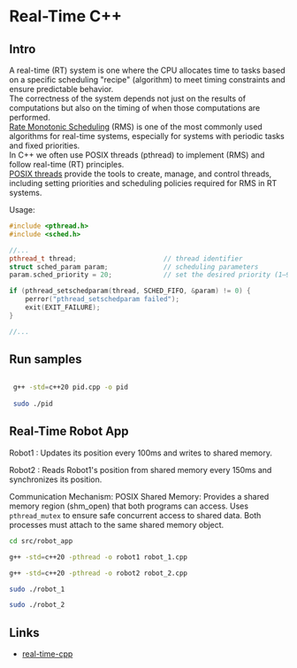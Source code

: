 # Real-Time C++

## Intro

A real-time (RT) system is one where the CPU allocates time to tasks based on a specific scheduling "recipe" (algorithm) to meet timing constraints and ensure predictable behavior. <br>
The correctness of the system depends not just on the results of computations but also on the timing of when those computations are performed.<br>
[Rate Monotonic Scheduling](https://en.wikipedia.org/wiki/Rate-monotonic_scheduling) (RMS) is one of the most commonly used algorithms for real-time systems, especially for systems with periodic tasks and fixed priorities.<br> 
In C++ we often use POSIX threads (pthread) to implement (RMS) and follow real-time (RT) principles.<br>
[POSIX threads](https://en.wikipedia.org/wiki/Pthreads) provide the tools to create, manage, and control threads, including setting priorities and scheduling policies required for RMS in RT systems.<br>

Usage:

```cpp
#include <pthread.h>
#include <sched.h>

//...
pthread_t thread;                      // thread identifier
struct sched_param param;              // scheduling parameters
param.sched_priority = 20;             // set the desired priority (1–99)

if (pthread_setschedparam(thread, SCHED_FIFO, &param) != 0) {
    perror("pthread_setschedparam failed");
    exit(EXIT_FAILURE);
}

//...
```

## Run samples

```bash

 g++ -std=c++20 pid.cpp -o pid
 
 sudo ./pid

```

## Real-Time Robot App

Robot1 :
Updates its position every 100ms and writes to shared memory.

Robot2 :
Reads Robot1's position from shared memory every 150ms and synchronizes its position.

Communication Mechanism:
POSIX Shared Memory:
Provides a shared memory region (shm_open) that both programs can access.
Uses ```pthread_mutex``` to ensure safe concurrent access to shared data.
Both processes must attach to the same shared memory object.


```bash
cd src/robot_app

g++ -std=c++20 -pthread -o robot1 robot_1.cpp

g++ -std=c++20 -pthread -o robot2 robot_2.cpp

sudo ./robot_1

sudo ./robot_2
```



## Links

- [real-time-cpp](https://github.com/ckormanyos/real-time-cpp)
